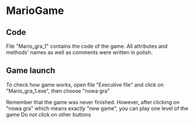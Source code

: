 # MarioGame

## Code
File "Mario_gra_1" contains the code of the game. All attributes and methods' names as well as comments were written in polish.

## Game launch
To check how game works, open file "Executive file" and click on "Mario_gra_1.exe", then choose "nowa gra"

Remember that the game was never finished. However, after clicking on "nowa gra" which means exactly "new game", you can play one level of the game
Do not click on other buttons
